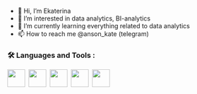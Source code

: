 - 👋 Hi, I’m Ekaterina
- 👀 I’m interested in data analytics, BI-analytics
- 🌱 I’m currently learning everything related to data analytics
- 📫 How to reach me @anson_kate (telegram)

### :hammer_and_wrench: Languages and Tools :
<div>
    <img src="https://cdn.jsdelivr.net/gh/devicons/devicon/icons/python/python-original-wordmark.svg" width="40" height="40"/>&nbsp;
    <img src="https://cdn.jsdelivr.net/gh/devicons/devicon/icons/jupyter/jupyter-original-wordmark.svg" width="40" height="40"/>&nbsp;
    <img src="https://cdn.jsdelivr.net/gh/devicons/devicon/icons/numpy/numpy-original-wordmark.svg" width="40" height="40"/>&nbsp;
    <img src="https://cdn.jsdelivr.net/gh/devicons/devicon/icons/postgresql/postgresql-original-wordmark.svg" width="40" height="40"/>&nbsp;
    <img src="https://cdn.jsdelivr.net/gh/devicons/devicon/icons/pandas/pandas-original-wordmark.svg" width="40" height="40"/>&nbsp;
</div>        
          
          
          
